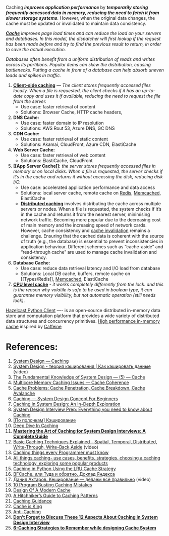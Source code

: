 Caching ***improves application performance*** by ***temporarily storing frequently accessed data in memory, reducing the need to fetch it from slower storage systems***. However, when the original data changes, the cache must be updated or invalidated to maintain data consistency.

_**[Cache](https://github.com/donnemartin/system-design-primer#cache)** improves page load times and can reduce the load on your servers and databases. In this model, the dispatcher will first lookup if the request has been made before and try to find the previous result to return, in order to save the actual execution._

_Databases often benefit from a uniform distribution of reads and writes across its partitions. Popular items can skew the distribution, causing bottlenecks. Putting a cache in front of a database can help absorb uneven loads and spikes in traffic._

1. **[Client-side caching](1.%20Client-side%20caching.md)** — *The client stores frequently accessed files locally. When a file is requested, the client checks if it has an up-to-date copy and uses it if available, reducing the need to request the file from the server.*
	- Use case: faster retrieval of content
	- Solutions: Browser Cache, HTTP cache headers,
2. **DNS Cache:**
	- Use case: faster domain to IP resolution
	- Solutions: AWS Rout 53, Azure DNS, GC DNS
3. **CDN Cache:**
	- Use case: faster retrieval of static content
	- Solutions: Akamai, CloudFront, Azure CDN, ElastiCache
4. **Web Server Cache:**
	- Use case: faster retrieval of web content
	- Solutions: ElastiCache, CloudFront
5. **[[App Server Cache]]:** *the server stores frequently accessed files in memory or on local disks. When a file is requested, the server checks if it’s in the cache and returns it without accessing the disk, reducing disk I/O.*
	- Use case: accelerated application performance and data access
	- Solutions: local server cache, remote cache on [Redis](Types/Redis.md), [Memcached](Types/Memcached.md), ElastiCache
	- **[Distributed caching](5.%20Distributed%20caching.md)** involves distributing the cache across multiple servers or nodes. When a file is requested, the system checks if it’s in the cache and returns it from the nearest server, minimising network traffic. Becoming more popular due to the decreasing cost of main memory and the increasing speed of network cards. However, cache consistency and [cache invalidation](Cache%20Invalidation.md) remains a challenge. Ensuring that the cached data is coherent with the source of truth (e.g., the database) is essential to prevent inconsistencies in application behaviour. Different schemes such as “cache-aside” and “read-through cache” are used to manage cache invalidation and consistency.
6. **Database Cache:**
	- Use case: reduce data retrieval latency and I/O load from database
	- Solutions: Local DB cache, buffers, remote cache on [[Types/Redis]], [Memcached](Types/Memcached.md), ElastiCache
7. **[CPU level cache](7.%20CPU%20level%20cache.md)** - *it works completely differently from the lock. and this is the reason why volatile is safe to be used in boolean type, it can guarantee memory visibility, but not automatic operation (still needs lock).*

[Hazelcast Python Client](https://github.com/hazelcast/hazelcast-python-client) —- is an open-source distributed in-memory data store and computation platform that provides a wide variety of distributed data structures and concurrency primitives.
[High performance in-memory cache](https://github.com/Yiling-J/theine) inspired by [Caffeine](https://github.com/ben-manes/caffeine)

# References:

1. [System Design — Caching](https://interviewnoodle.com/system-design-caching-498a0253cbff)
2. [System Design - теория кэширования | Как кэшировать данные](https://www.youtube.com/watch?v=iLMlYgQoTIE) (video)
3. [The Fundamental Knowledge of System Design — (5) — Cache](https://interviewnoodle.com/the-fundamental-knowledge-of-system-design-5-b69bd2942917)
4. [Multicore Memory Caching Issues — Cache Coherence](https://interviewnoodle.com/multicore-memory-caching-issues-cache-coherence-60b1042f3713)
5. [Cache Problems: Cache Penetration, Cache Breakdown, Cache Avalanche](https://interviewnoodle.com/cache-problems-cache-penetration-cache-breakdown-cache-avalanche-9b866483e2b7)
6. [Caching — System Design Concept For Beginners](https://medium.com/@anuupadhyay1994/caching-system-design-concept-for-beginners-3fbe4874253d)
7. [Caching in System Design: An In-Depth Exploration](https://medium.com/@abhishekranjandev/caching-in-system-design-an-in-depth-exploration-b51e2c2e4dbd)
8. [System Design Interview Prep: Everything you need to know about Caching](https://bootcamp.uxdesign.cc/system-design-interview-prep-everything-you-need-to-know-about-caching-11b1529763e4)
9. [[По полочкам] Кэширование](https://habr.com/ru/articles/734660/)
10. [Deep Dive In Caching](https://vishalrana9915.medium.com/deep-dive-in-caching-9780bc55ea7)
11. **[Mastering the Art of Caching for System Design Interviews: A Complete Guide](https://levelup.gitconnected.com/master-the-art-of-caching-for-system-design-interviews-a-complete-guide-676bb49d194)**
12. [Basic Caching Techniques Explained - Spatial, Temporal, Distributed, Write-Through, Write-Back,Aside](https://www.youtube.com/watch?v=ccemOqDrc2I&list=PLQnljOFTspQXjD0HOzN7P2tgzu7scWpl2&index=51) (video)
13. [Caching things every Programmer must know](https://medium.com/javarevisited/caching-things-every-programmer-must-know-28d4a7e8b9b1)
14. [All things caching- use cases, benefits, strategies, choosing a caching technology, exploring some popular products](https://medium.datadriveninvestor.com/all-things-caching-use-cases-benefits-strategies-choosing-a-caching-technology-exploring-fa6c1f2e93aa)
15. [Caching in Python Using the LRU Cache Strategy](https://realpython.com/lru-cache-python/)
16. [BFCache, или Туда и обратно. Доклад Яндекса](https://habr.com/ru/company/yandex/blog/496360/)
17. [Данил Ахтаров. Кеширование — делаем всё правильно](https://www.youtube.com/watch?v=L0xmgTW3QAo) (video)
18. [10 Program Busting Caching Mistakes](http://highscalability.com/blog/2014/7/16/10-program-busting-caching-mistakes.html)
19. [Design Of A Modern Cache](http://highscalability.com/blog/2016/1/25/design-of-a-modern-cache.html)
20. [A Hitchhiker’s Guide to Caching Patterns](https://hazelcast.com/blog/a-hitchhikers-guide-to-caching-patterns/)
21. [Caching Guidance](https://learn.microsoft.com/en-us/previous-versions/msp-n-p/dn589802(v%3dpandp.10))
22. [Cache is King](https://www.stevesouders.com/blog/2012/10/11/cache-is-king/)
23. [Anti-Caching](https://www.the-paper-trail.org/post/2014-06-06-paper-notes-anti-caching/)
24. **[Don’t Forget to Discuss These 12 Aspects About Caching in System Design Interview](https://levelup.gitconnected.com/dont-forget-to-discuss-these-12-aspects-about-caching-in-system-design-interview-84d139885b9a)**
25. [**6-Caching Strategies to Remember while designing Cache System**](https://javascript.plainenglish.io/6-caching-strategies-to-remember-while-designing-cache-system-da058a3757cf)